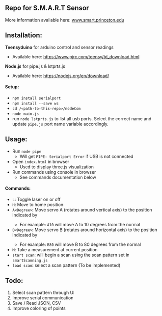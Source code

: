 ## Repo for S.M.A.R.T Sensor
More information available here: www.smart.princeton.edu

## Installation:
**Teensyduino** for arduino control and sensor readings
- Available here: https://www.pjrc.com/teensy/td_download.html

**Node.js** for pipe.js & lstprts.js
- Available here: https://nodejs.org/en/download/

#### Setup:
- `npm install serialport`
- `npm install --save ws`
- `cd /<path-to-this-repo>/nodeCom`
- `node main.js`
- run `node lstprts.js` to list all usb ports. Select the correct name and update `pipe.js` port name variable accordingly.

## Usage:
- Run `node pipe`
    - Will get `PIPE: Serialport Error` if USB is not connected
- Open `index.html` in browser
    - Used to display three.js visualization
- Run commands using console in browser
    - See commands documentation below

#### Commands:
- `L`: Toggle laser on or off
- `H`: Move to home position
- `A<Degree>`: Move servo A (rotates around vertical axis) to the position indicated by <Degree>
    - For example: `A10` will move A to 10 degrees from the normal
- `B<Degree>`: Move servo B (rotates around horizontal axis) to the position indicated by <Degree>
    - For example: `B80` will move B to 80 degrees from the normal
- `M`: Take a measurement at current position
- `start scan`: will begin a scan using the scan pattern set in `smartScanning.js`
- `load scan`: select a scan pattern (To be implemented)

## Todo:
1. Select scan pattern through UI
2. Improve serial communication
3. Save / Read JSON, CSV
4. Improve coloring of points

